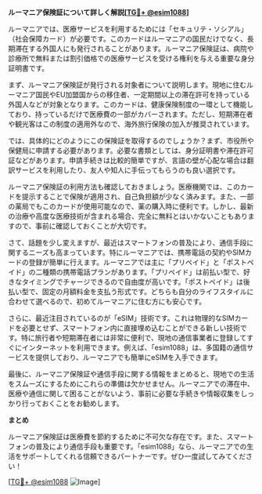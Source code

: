 **ルーマニア保険証について詳しく解説[[TG💪+ @esim1088](https://t.me/s/esim1088)]**

ルーマニアでは、医療サービスを利用するためには「セキュリテ・ソシアル」（社会保障カード）が必要です。このカードはルーマニアの国民だけでなく、長期滞在する外国人にも発行されることがあります。ルーマニア保険証は、病院や診療所で無料または割引価格での医療サービスを受ける権利を与える重要な身分証明書です。

まず、ルーマニア保険証が発行される対象者について説明します。現地に住むルーマニア国民やEU加盟国からの移住者、一定期間以上の滞在許可を持っている外国人などが対象となります。このカードは、健康保険制度の一環として機能しており、持っているだけで医療費の一部がカバーされます。ただし、短期滞在者や観光客はこの制度の適用外なので、海外旅行保険の加入が推奨されています。

では、具体的にどのようにこの保険証を取得するのでしょうか？まず、市役所や保健局に申請する必要があります。必要な書類としては、身分証明書や滞在許可証などがあります。申請手続きは比較的簡単ですが、言語の壁が心配な場合は翻訳サービスを利用したり、友人や知人に手伝ってもらうのも良い選択です。

ルーマニア保険証の利用方法も確認しておきましょう。医療機関では、このカードを提示することで保険が適用され、自己負担額が少なく済みます。また、一部の薬局でもこのカードが使用可能なので、薬の購入時に便利です。しかし、最新の治療や高度な医療技術が含まれる場合、完全に無料とはいかないこともありますので、事前に確認しておくことが大切です。

さて、話題を少し変えますが、最近はスマートフォンの普及により、通信手段に関するニーズも高まっています。特にルーマニアでは、携帯電話の契約やSIMカードの登録が簡単に行えます。ルーマニアでは主に「プリペイド」と「ポストペイド」の二種類の携帯電話プランがあります。「プリペイド」は前払い型で、好きなタイミングでチャージできるので自由度が高いです。「ポストペイド」は後払い型で、固定の月額料金を支払う形式です。どちらも自分のライフスタイルに合わせて選べるので、初めてルーマニアに住む方にも安心です。

さらに、最近注目されているのが「eSIM」技術です。これは物理的なSIMカードを必要とせず、スマートフォン内に直接埋め込むことができる新しい技術です。特に旅行者や短期滞在者には非常に便利で、現地の通信事業者に登録してすぐにインターネットを利用できます。例えば、「esim1088」は、多国籍の通信サービスを提供しており、ルーマニアでも簡単にeSIMを入手できます。

最後に、ルーマニア保険証や通信手段に関する情報をまとめると、現地での生活をスムーズにするためにこれらの準備は欠かせません。ルーマニアでの滞在中、医療や通信に関して困ることがないよう、事前に必要な手続きや情報収集をしっかり行っておくことをお勧めします。

**まとめ**

ルーマニア保険証は医療費を節約するために不可欠な存在です。また、スマートフォンの普及により通信手段も重要です。「esim1088」なら、ルーマニアでの生活をサポートしてくれる信頼できるパートナーです。ぜひ一度試してみてください！

[[TG💪+ @esim1088](https://t.me/s/esim1088) ![Image](https://i.postimg.cc/Y0z9fWf4/image.png)]